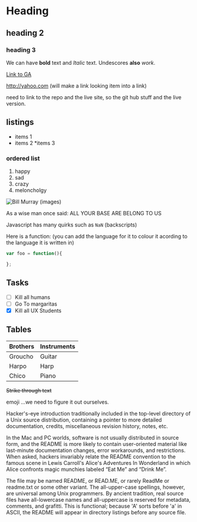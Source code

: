 # Heading
## heading 2

### heading 3

We can have **bold** text and *Italic* text.
Undescores __also__ _work_.

[Link to GA](http://generalassemb.ly)

http://yahoo.com (will make a link looking item into a link)

need to link to the repo and the live site, so the git hub stuff and the live version.

## listings
* items 1
* items 2
*items 3

### ordered list
1. happy
2. sad
3. crazy
4. meloncholgy

![Bill Murray](http://fillmurray.com/300/400) (images)

As a wise man once said:
ALL YOUR BASE ARE BELONG TO US

Javascript has many quirks such as `NaN` (backscripts)

Here is a function:
(you can add the language for it to colour it acording to the language it is written in)
```javascript
var foo = function(){

};
```

## Tasks
- [ ] Kill all humans
- [ ] Go To margaritas
- [x] Kill all UX Students

## Tables
Brothers | Instruments
---------|------------
Groucho  | Guitar
Harpo    | Harp
Chico    | Piano



~~Strike through text~~

emoji ...we need to figure it out ourselves.

Hacker's-eye introduction traditionally included in the top-level directory of a Unix source distribution, containing a pointer to more detailed documentation, credits, miscellaneous revision history, notes, etc.

In the Mac and PC worlds, software is not usually distributed in source form, and the README is more likely to contain user-oriented material like last-minute documentation changes, error workarounds, and restrictions. When asked, hackers invariably relate the README convention to the famous scene in Lewis Carroll's Alice's Adventures In Wonderland in which Alice confronts magic munchies labeled “Eat Me” and “Drink Me”.

The file may be named README, or READ.ME, or rarely ReadMe or readme.txt or some other variant. The all-upper-case spellings, however, are universal among Unix programmers. By ancient tradition, real source files have all-lowercase names and all-uppercase is reserved for metadata, comments, and grafitti. This is functional; because 'A' sorts before 'a' in ASCII, the README will appear in directory listings before any source file.
